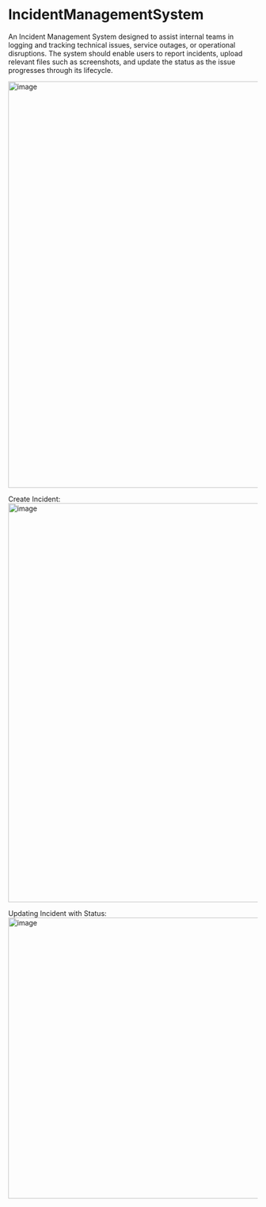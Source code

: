 # IncidentManagementSystem
An Incident Management System designed to assist internal teams in logging and tracking technical issues, service outages, or operational disruptions. The system should enable users to report incidents, upload relevant files such as screenshots, and update the status as the issue progresses through its lifecycle.


<img width="1513" height="820" alt="image" src="https://github.com/user-attachments/assets/044b0fe1-377c-4c16-9a34-aac97edfacd3" />

Create Incident:
<img width="1901" height="805" alt="image" src="https://github.com/user-attachments/assets/a03e74ce-4f5b-4448-8471-075fa810de74" />

Updating Incident with Status:
<img width="622" height="567" alt="image" src="https://github.com/user-attachments/assets/c2ac4ac1-68d4-498b-beb8-358de5f45f75" />


